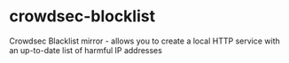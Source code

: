 # crowdsec-blocklist
Crowdsec Blacklist mirror - allows you to create a local HTTP service with an up-to-date list of harmful IP addresses

